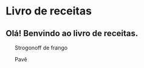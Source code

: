 <h1> Livro de receitas</h1>

<h2>Olá! Benvindo ao livro de receitas.</h2>

<ul>Strogonoff de frango</ul>
<ul>Pavê</ul>
